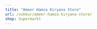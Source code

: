 ```yaml
---
title: "Ameer Hamza Kiryana Store"
url: /sukkur/ameer-hamza-kiryana-store/
shop: Supermarkt
---
```

